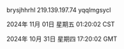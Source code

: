 brysjhhrhl 219.139.197.74 yqqlmgsycl

2024年 11月 01日 星期五 01:20:02 CST

2024年 10月 31日 星期四 17:20:02 GMT

